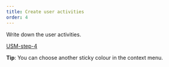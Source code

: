 ```yaml
---
title: Create user activities
order: 4
---
```


Write down the user activities.

[USM-step-4](howTo:USM-step-4)

**Tip**: You can choose another sticky colour in the context menu.
